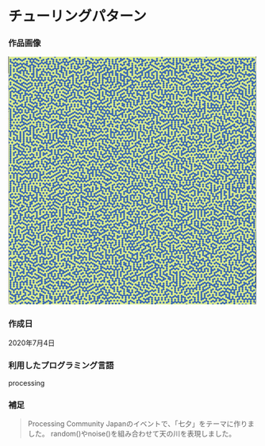 # チューリングパターン
### **作品画像** 
<img src="./チューリングパターン.png" width="500" height="500">

### **作成日**  
2020年7月4日

### **利用したプログラミング言語**  
processing

### **補足**  
>Processing Community Japanのイベントで、「七夕」をテーマに作りました。
>random()やnoise()を組み合わせて天の川を表現しました。
